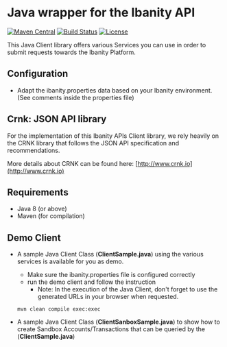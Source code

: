 # Java wrapper for the Ibanity API

[![Maven Central](https://img.shields.io/maven-central/v/com.ibanity.apis/ibanity-java.svg)](http://mvnrepository.com/artifact/com.ibanity.apis/ibanity-java)
[![Build Status](https://travis-ci.org/ibanity/ibanity-java.svg?branch=master)](https://travis-ci.org/ibanity/ibanity-java)
[![License](https://img.shields.io/cocoapods/l/AFNetworking.svg)](https://github.com/ibanity/ibanity-java/blob/master/LICENSE)

This Java Client library offers various Services you can use in order to submit requests towards the Ibanity Platform.
## Configuration
* Adapt the ibanity.properties data based on your Ibanity environment. 
(See comments inside the properties file)
## Crnk: JSON API library
For the implementation of this Ibanity APIs Client library, we rely heavily on the CRNK library that follows the JSON API specification and recommendations. 

More details about CRNK can be found here: [http://www.crnk.io](http://www.crnk.io)
## Requirements
* Java 8 (or above)
* Maven (for compilation)
## Demo Client
* A sample Java Client Class (**ClientSample.java**) using the various services is available for you as demo.
    * Make sure the ibanity.properties file is configured correctly
    * run the demo client and follow the instruction
        * Note: In the execution of the Java Client, don't forget to use the generated URLs in your browser when requested.
    ```
    mvn clean compile exec:exec 
    ```
  
* A sample Java Client Class (**ClientSanboxSample.java**) to show how to create Sandbox Accounts/Transactions that can be queried by the (**ClientSample.java**)

